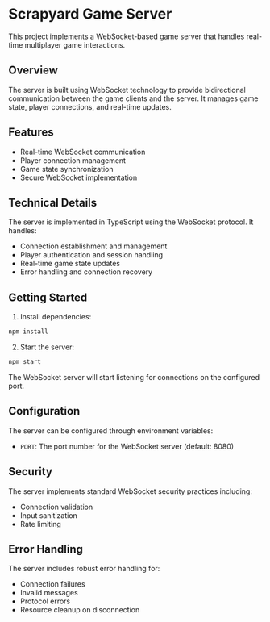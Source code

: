 # Scrapyard Game Server

This project implements a WebSocket-based game server that handles real-time multiplayer game interactions.

## Overview

The server is built using WebSocket technology to provide bidirectional communication between the game clients and the server. It manages game state, player connections, and real-time updates.

## Features

- Real-time WebSocket communication
- Player connection management
- Game state synchronization
- Secure WebSocket implementation

## Technical Details

The server is implemented in TypeScript using the WebSocket protocol. It handles:

- Connection establishment and management
- Player authentication and session handling
- Real-time game state updates
- Error handling and connection recovery

## Getting Started

1. Install dependencies:
```bash
npm install
```

2. Start the server:
```bash
npm start
```

The WebSocket server will start listening for connections on the configured port.

## Configuration

The server can be configured through environment variables:
- `PORT`: The port number for the WebSocket server (default: 8080)

## Security

The server implements standard WebSocket security practices including:
- Connection validation
- Input sanitization
- Rate limiting

## Error Handling

The server includes robust error handling for:
- Connection failures
- Invalid messages
- Protocol errors
- Resource cleanup on disconnection

